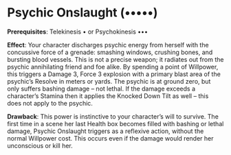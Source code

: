 # Psychic Onslaught (•••••)
**Prerequisites**: Telekinesis • or Psychokinesis •••

**Effect**: Your character discharges psychic energy from
herself with the concussive force of a grenade: smashing windows, crushing bones, and bursting blood vessels. This is not
a precise weapon; it radiates out from the psychic annihilating
friend and foe alike. By spending a point of Willpower, this
triggers a Damage 3, Force 3 explosion with a primary blast
area of the psychic’s Resolve in meters or yards. The psychic
is at ground zero, but only suffers bashing damage – not
lethal. If the damage exceeds a character’s Stamina then it
applies the Knocked Down Tilt as well – this does not apply
to the psychic.

**Drawback**: This power is instinctive to your character’s
will to survive. The first time in a scene her last Health
box becomes filled with bashing or lethal damage, Psychic
Onslaught triggers as a reflexive action, without the normal
Willpower cost. This occurs even if the damage would render
her unconscious or kill her. 